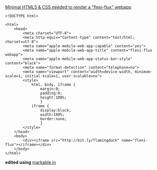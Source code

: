 [Minimal HTML5 & CSS needed to render a "flexi-flux" webapp](http://bright-spark.github.io/flexi-flux-webapp)

```
<!DOCTYPE html>

<html>
    <head>
        <meta charset="UTF-8">
        <meta http-equiv="Content-type" content="text/html; charset=utf-8">
        <meta name="apple-mobile-web-app-capable" content="yes">
        <meta name="apple-mobile-web-app-title" content="flexi-flux webapp">
        <meta name="apple-mobile-web-app-status-bar-style" content="black">
        <meta name="format-detection" content="telephone=no">
        <meta name="viewport" content="width=device-width, minimum-scale=1, initial-scale=1, user-scalable=no">
        <style>
            html, body, iframe {
                margin:0;
                padding:0;
                height:100%;
                }
            iframe {
                display:block;
                width:100%;
                border:none;
                }
        </style>
    </head>
    <body>
        <div><iframe src="http://bit.ly/flamingduck" name="flexi-flux"></iframe></div>
    </body>
</html>
```

**edited using** [markable.in](https://markable.in/editor/)
